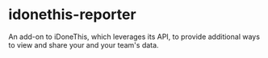 # idonethis-reporter
An add-on to iDoneThis, which leverages its API, to provide additional ways to view and share your and your team's data.
